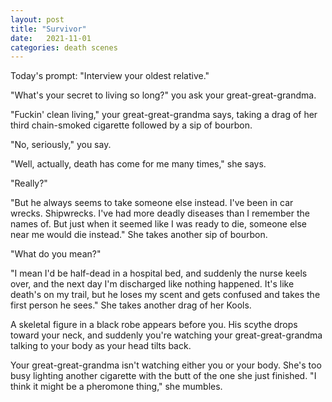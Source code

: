 ```yaml
---
layout: post
title: "Survivor"
date:   2021-11-01
categories: death scenes
---
```

Today's prompt: "Interview your oldest relative."

"What's your secret to living so long?" you ask your great-great-grandma.

"Fuckin' clean living," your great-great-grandma says, taking a drag of her third chain-smoked cigarette followed by a sip of bourbon.

"No, seriously," you say.

"Well, actually, death has come for me many times," she says.

"Really?"

"But he always seems to take someone else instead. I've been in car wrecks. Shipwrecks. I've had more deadly diseases than I remember the names of. But just when it seemed like I was ready to die, someone else near me would die instead." She takes another sip of bourbon. 

"What do you mean?"

"I mean I'd be half-dead in a hospital bed, and suddenly the nurse keels over, and the next day I'm discharged like nothing happened. It's like death's on my trail, but he loses my scent and gets confused and takes the first person he sees." She takes another drag of her Kools.

A skeletal figure in a black robe appears before you. His scythe drops toward your neck, and suddenly you're watching your great-great-grandma talking to your body as your head tilts back.

Your great-great-grandma isn't watching either you or your body. She's too busy lighting another cigarette with the butt of the one she just finished. "I think it might be a pheromone thing," she mumbles.
